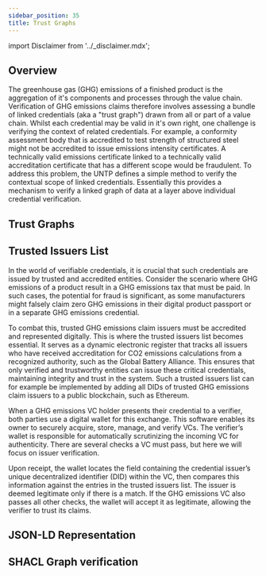 ```yaml
---
sidebar_position: 35
title: Trust Graphs
---
```


import Disclaimer from '../\_disclaimer.mdx';

<Disclaimer />

## Overview

The greenhouse gas (GHG) emissions of a finished product is the aggregation of it's components and processes through the value chain. Verification of GHG emissions claims therefore involves assessing a bundle of linked credentials (aka a "trust graph") drawn from all or part of a value chain. Whilst each credential may be valid in it's own right, one challenge is verifying the context of related credentials. For example, a conformity assessment body that is accredited to test strength of structured steel might not be accredited to issue emissions intensity certificates. A technically valid emissions certificate linked to a technically valid accreditation certificate that has a different scope would be fraudulent. To address this problem, the UNTP defines a simple method to verify the contextual scope of linked credentials. Essentially this provides a mechanism to verify a linked graph of data at a layer above individual credential verification.

## Trust Graphs

## Trusted Issuers List
In the world of verifiable credentials, it is crucial that such credentials are issued by trusted and accredited entities. Consider the scenario where GHG emissions of a product result in a GHG emissions tax that must be paid. In such cases, the potential for fraud is significant, as some manufacturers might falsely claim zero GHG emissions in their digital product passport or in a separate GHG emissions credential.

To combat this, trusted GHG emissions claim issuers must be accredited and represented digitally. This is where the trusted issuers list becomes essential. It serves as a dynamic electronic register that tracks all issuers who have received accreditation for CO2 emissions calculations from a recognized authority, such as the Global Battery Alliance. This ensures that only verified and trustworthy entities can issue these critical credentials, maintaining integrity and trust in the system. Such a trusted issuers list can for example be implemented by adding all DIDs of trusted GHG emissions claim issuers to a public blockchain, such as Ethereum. 

When a GHG emissions VC holder presents their credential to a verifier, both parties use a digital wallet for this exchange. This software enables its owner to securely acquire, store, manage, and verify VCs. The verifier’s wallet is responsible for automatically scrutinizing the incoming VC for authenticity. There are several checks a VC must pass, but here we will focus on issuer verification.

Upon receipt, the wallet locates the field containing the credential issuer’s unique decentralized identifier (DID) within the VC, then compares this information against the entries in the trusted issuers list. The issuer is deemed legitimate only if there is a match. If the GHG emissions VC also passes all other checks, the wallet will accept it as legitimate, allowing the verifier to trust its claims.

## JSON-LD Representation 

## SHACL Graph verification
